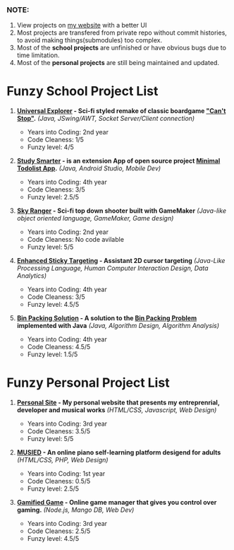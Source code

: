 
### NOTE: 
1. View projects on [my website](bill-liang.com) with a better UI
2. Most projects are transfered from private repo without commit histories, to avoid making things(submodules) too complex.
3. Most of the **school projects** are unfinished or have obvious bugs due to time limitation.
4. Most of the **personal projects** are still being maintained and updated.

# Funzy School Project List
1. **[Universal Explorer](https://github.com/lzhlchmxl/Funzy-School-Projects/tree/master/UniversalExplorer) - Sci-fi styled remake of classic boardgame ["Can't Stop"](https://en.wikipedia.org/wiki/Can%27t_Stop_(board_game)).** *(Java, JSwing/AWT, Socket Server/Client connection)*

   + Years into Coding: 2nd year
   + Code Cleaness: 1/5
   + Funzy level: 4/5

2. **[Study Smarter](https://github.com/lzhlchmxl/Funzy-School-Projects/tree/master/StudySmarter) - is an extension App of open source project [Minimal Todolist App](https://github.com/avjinder/Minimal-Todo).** *(Java, Android Studio, Mobile Dev)*

   + Years into Coding: 4th year
   + Code Cleaness: 3/5
   + Funzy level: 2.5/5
   
3. **[Sky Ranger](https://github.com/lzhlchmxl/Funzy-School-Projects/tree/master/SkyRanger) - Sci-fi top down shooter built with GameMaker** *(Java-like object oriented language, GameMaker, Game design)*

   + Years into Coding: 2nd year
   + Code Cleaness: No code avilable
   + Funzy level: 5/5

4. **[Enhanced Sticky Targeting](https://github.com/lzhlchmxl/Funzy-School-Projects/tree/master/EnhancedStickyTargeting) - Assistant 2D cursor targeting** *(Java-Like Processing Language, Human Computer Interaction Design, Data Analytics)*

   + Years into Coding: 4th year
   + Code Cleaness: 3/5
   + Funzy level: 4.5/5
   
5. **[Bin Packing Solution](https://github.com/lzhlchmxl/Funzy-Projects-Master-List/tree/master/BinPackingSolution) - A solution to the [Bin Packing Problem](https://en.wikipedia.org/wiki/Bin_packing_problem) implemented with Java** *(Java, Algorithm Design, Algorithm Analysis)*

   + Years into Coding: 4th year
   + Code Cleaness: 4.5/5
   + Funzy level: 1.5/5
   
# Funzy Personal Project List

1. **[Personal Site](https://github.com/lzhlchmxl/Funzy-Projects-Master-List/tree/master/PersonalSite) - My personal website that presents my entreprenrial, developer and musical works** *(HTML/CSS, Javascript, Web Design)*

   + Years into Coding: 3rd year
   + Code Cleaness: 3.5/5
   + Funzy level: 5/5

2. **[MUSIED](https://github.com/lzhlchmxl/Funzy-Projects-Master-List/tree/master/MUSIED) - An online piano self-learning platform desigend for adults** *(HTML/CSS, PHP, Web Design)*

   + Years into Coding: 1st year
   + Code Cleaness: 0.5/5
   + Funzy level: 2.5/5
   
3. **[Gamified Game](https://github.com/lzhlchmxl/Funzy-Projects-Master-List/tree/master) - Online game manager that gives you control over gaming.** *(Node.js, Mango DB, Web Dev)*

   + Years into Coding: 3rd year
   + Code Cleaness: 2.5/5
   + Funzy level: 4.5/5
   

